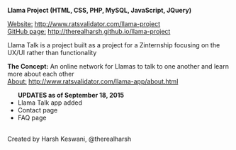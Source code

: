 <b>Llama Project (HTML, CSS, PHP, MySQL, JavaScript, JQuery)</b><br>

<u>Website:</u> http://www.ratsvalidator.com/llama-project <br>
<u>GitHub page:</u> http://therealharsh.github.io/llama-project<br>

Llama Talk is a project built as a project for a Zinternship focusing on the UX/UI rather than functionality<br>

<b>The Concept:</b> An online network for Llamas to talk to one another and learn more about each other<br>
<u>About:</u> http://www.ratsvalidator.com/llama-app/about.html<br>

<ul><b>UPDATES as of September 18, 2015</b>
<li>Llama Talk app added</li>
<li>Contact page</li>
<li>FAQ page</li>
</ul><br>
Created by Harsh Keswani, @therealharsh
